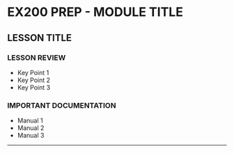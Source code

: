 # EX200 PREP - MODULE TITLE
## LESSON TITLE

### LESSON REVIEW
- Key Point 1
- Key Point 2
- Key Point 3

### IMPORTANT DOCUMENTATION 
- Manual 1
- Manual 2
- Manual 3
 
*****
